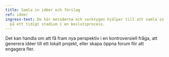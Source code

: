 ```yaml
---
title: Samla in idéer och förslag
ref: ideer
ingress-text: De här metoderna och verktygen hjälper till att samla in idéer och förslag
  på ett tidigt stadium i en beslutsprocess.
---
```


 Det kan handla om att få fram nya perspektiv i en kontroversiell fråga, att generera idéer till ett lokalt projekt, eller skapa öppna forum för att engagera fler.
